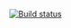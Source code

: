[![Build status](https://ci.appveyor.com/api/projects/status/pxx55jpasqwehsi9/branch/main?svg=true)](https://ci.appveyor.com/project/xXInnaXx/postman-echo/branch/main)
